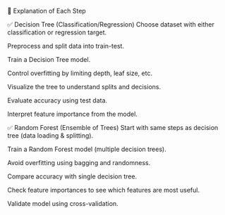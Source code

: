 📌 Explanation of Each Step

✅ Decision Tree (Classification/Regression)
Choose dataset with either classification or regression target.

Preprocess and split data into train-test.

Train a Decision Tree model.

Control overfitting by limiting depth, leaf size, etc.

Visualize the tree to understand splits and decisions.

Evaluate accuracy using test data.

Interpret feature importance from the model.

✅ Random Forest (Ensemble of Trees)
Start with same steps as decision tree (data loading & splitting).

Train a Random Forest model (multiple decision trees).

Avoid overfitting using bagging and randomness.

Compare accuracy with single decision tree.

Check feature importances to see which features are most useful.

Validate model using cross-validation.
